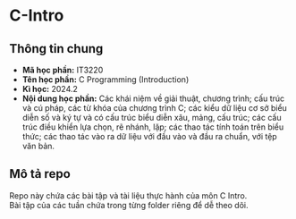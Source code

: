 # C-Intro
## Thông tin chung
- <b>Mã học phần:</b> IT3220
- <b>Tên học phần:</b> C Programming (Introduction)
- <b>Kì học:</b> 2024.2
- <b>Nội dung học phần:</b> Các khái niệm về giải thuật, chương trình; cấu trúc và cú pháp, các từ khóa của chương trình C; các kiểu dữ liệu cơ sở biểu diễn số và ký tự và có cấu trúc biểu diễn xâu, mảng, cấu trúc; các cấu trúc điều khiển lựa chọn, rẽ nhánh, lặp; các thao tác tính toán trên biểu thức; các thao tác vào ra dữ liệu với đầu vào và đầu ra chuẩn, với tệp văn bản.
## Mô tả repo
Repo này chứa các bài tập và tài liệu thực hành của môn C Intro.<br>
Bài tập của các tuần chứa trong từng folder riêng để dễ theo dõi.